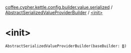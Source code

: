 [coffee.cypher.kettle.config.builder.value.serialized](../index.md) / [AbstractSerializedValueProviderBuilder](index.md) / [&lt;init&gt;](./-init-.md)

# &lt;init&gt;

`AbstractSerializedValueProviderBuilder(baseBuilder: `[`B`](index.md#B)`)`